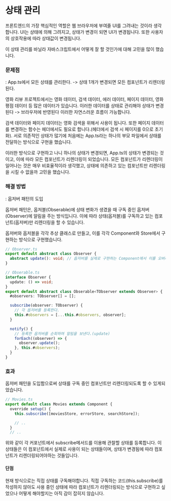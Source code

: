 # 상태 관리

프론트엔드의 가장 핵심적인 역할은 웹 브라우저에 부여줄 UI를 그려내는 것이라 생각합니다. UI는 상태에 의해 그려지고, 상태가 변경이 되면 UI가 변경됩니다. 또한 사용자의 상호작용에 따라 상태값이 변경됩니다.

이 상태 관리를 바닐라 자바스크립트에서 어떻게 잘 할 것인가에 대해 고민을 많이 했습니다.

### 문제점

: App.ts에서 모든 상태를 관리한다. -> 상태 1개가 변경되면 모든 컴포넌트가 리렌더링된다.

영화 리뷰 프로젝트에서는 영화 데이터, 검색 데이터, 에러 데이터, 페이지 데이터, 영화 평점 데이터 등 많은 데이터가 있습니다. 이러한 데이터를 상태로 관리해야 상태가 변경된다 -> 브라우저에 반영된다 이러한 자연스러운 흐름이 가능합니다.

검색 데이터와 페이지 데이터는 영화 검색을 위해서 사용이 됩니다. 또한 페이지 데이터를 변경하는 함수는 헤더에서도 필요로 합니다.(헤더에서 검색 시 페이지를 0으로 초기화). 서로 의존적인 상태가 많기에 처음에는 App.ts라는 하나의 부모 파일에서 상태를 전달하는 방식으로 구현을 했습니다.

이러한 방식으로 구현하고 나니 하나의 상태가 변경되면, App.ts의 상태가 변경되는 것이고, 이에 따라 모든 컴포넌트가 리렌더링이 되었습니다. 모든 컴포넌트가 리렌더링이 일어나는 것은 매우 비효율적이라 생각했고, 상태에 의존하고 있는 컴포넌트만 리렌더링을 시킬 수 없을까 고민을 했습니다.

### 해결 방법

: 옵저버 패턴의 도입

옵저버 패턴은, 옵저블(Obserable)에 상태 변화가 생겼을 때 구독 중인 옵저버(Observer)에 알림을 주는 방식입니다. 이에 따라 상태(옵저블)를 구독하고 있는 컴포넌트(옵저버)만 리렌더링을 할 수 있습니다.

옵저버와 옵저블을 각각 추상 클래스로 만들고, 이를 각각 Component와 Store에서 구현하는 방식으로 구현했습니다.

```ts
// Observer.ts
export default abstract class Observer {
  abstract update(): void; // 옵저버를 실제로 구현하는 Component에서 이를 오버라이딩하여, 옵저블 상태 변경에 따라 일어나는 동작을 작성한다.
}
```

```ts
// Obserable.ts
interface Observer {
  update: () => void;
}
export default abstract class Obserable<TObserver extends Observer> {
  #observers: TObserver[] = [];

  subscribe(observer: TObserver) {
    // 각 옵저버를 등록한다.
    this.#observers = [...this.#observers, observer];
  }

  notify() {
    // 등록한 옵저버를 순회하며 알림을 보낸다.(update)
    forEach((observer) => {
      observer.update();
    }, this.#observers);
  }
}
```

### 효과

옵저버 패턴을 도입함으로써 상태를 구독 중인 컴포넌트만 리렌더링되도록 할 수 있게되었습니다.

```ts
// Movies.ts
export default class Movies extends Component {
  override setup() {
    this.subscribe([moviesStore, errorStore, searchStore]);

    // ..
  }
  // ..
```

위와 같이 각 커포넌트에서 subscribe메서드를 이용해 관찰할 상태를 등록합니다. 이 상태들은 이 컴포넌트에서 실제로 사용이 되는 상태들이며, 상태가 변경됨에 따라 컴포넌트가 리렌더링되어야하는 것들입니다.

#### 단점

현재 방식으로는 직접 상태를 구독해야합니다. 직접 구독하는 코드(this.subscribe)를 작성하지 않아도 사용 중인 상태에 따라 컴포넌트가 리렌더링되는 방식으로 구현하고 싶었으나 어떻게 해야할지는 아직 감이 잡히지 않습니다.
